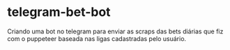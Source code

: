 # telegram-bet-bot
Criando uma bot no telegram para enviar as scraps das bets diárias que fiz com o puppeteer baseada nas ligas cadastradas pelo usuário.
